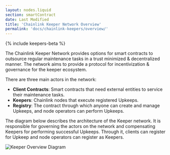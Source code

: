 ```yaml
---
layout: nodes.liquid
section: smartContract
date: Last Modified
title: 'Chainlink Keeper Network Overview'
permalink: 'docs/chainlink-keepers/overview/'
---
```

{% include keepers-beta %}

The Chainlink Keeper Network provides options for smart contracts to outsource regular maintenance tasks in a trust minimized & decentralized manner. The network aims to provide a protocol for incentivization & governance for the keeper ecosystem.

There are three main actors in the network:

- **Client Contracts**: Smart contracts that need external entities to service their maintenance tasks.
- **Keepers**: Chainlink nodes that execute registered Upkeeps.
- **Registry**: The contract through which anyone can create and manage Upkeeps, and node operators can perform Upkeeps.

The diagram below describes the architecture of the Keeper network. It is responsible for governing the actors on the network and compensating Keepers for performing successful Upkeeps. Through it, clients can register for Upkeep and node operators can register as Keepers.

![Keeper Overview Diagram](/images/contract-devs/keeper/keeper-overview.png)
